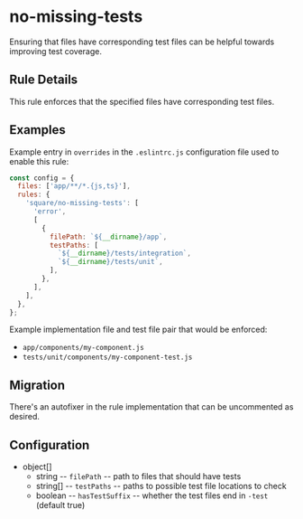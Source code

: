 # no-missing-tests

Ensuring that files have corresponding test files can be helpful towards improving test coverage.

## Rule Details

This rule enforces that the specified files have corresponding test files.

## Examples

Example entry in `overrides` in the `.eslintrc.js` configuration file used to enable this rule:

```js
const config = {
  files: ['app/**/*.{js,ts}'],
  rules: {
    'square/no-missing-tests': [
      'error',
      [
        {
          filePath: `${__dirname}/app`,
          testPaths: [
            `${__dirname}/tests/integration`,
            `${__dirname}/tests/unit`,
          ],
        },
      ],
    ],
  },
};
```

Example implementation file and test file pair that would be enforced:

* `app/components/my-component.js`
* `tests/unit/components/my-component-test.js`

## Migration

There's an autofixer in the rule implementation that can be uncommented as desired.

## Configuration

* object[]
  * string -- `filePath` -- path to files that should have tests
  * string[] -- `testPaths` -- paths to possible test file locations to check
  * boolean -- `hasTestSuffix` -- whether the test files end in `-test` (default true)
